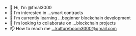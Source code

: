 - 👋 Hi, I’m @fmal3000
- 👀 I’m interested in ...smart contracts
- 🌱 I’m currently learning ...beginner blockchain development
- 💞️ I’m looking to collaborate on ...blockchain projects
- 📫 How to reach me ...kultureboom3000@gmail.com

<!---
fmal3000/fmal3000 is a ✨ special ✨ repository because its `README.md` (this file) appears on your GitHub profile.
You can click the Preview link to take a look at your changes.
--->
